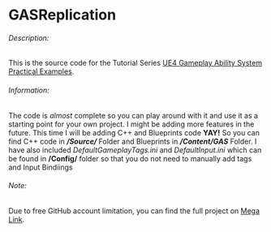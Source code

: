# GASReplication
###### Description:
This is the source code for the Tutorial Series [UE4 Gameplay Ability System Practical Examples](https://www.youtube.com/playlist?list=PLeEXbS_TaXrAbfoPYSNROqe1fDQfQHTfo).

###### Information:
The code is *almost* complete so you can play around with it and use it as a starting point for your own project. I might be adding more features in the future.
This time I will be adding C++ and Blueprints code **YAY!** So you can find C++ code in ***/Source/*** Folder and Blueprints in ***/Content/GAS*** Folder.
I have also included *DefaultGameplayTags.ini* and *DefaultInput.ini* which can be found in **/Config/** folder so that you do not need to manually add tags and Input Bindiings

###### Note:
Due to free GitHub account limitation, you can find the full project on [Mega Link](https://mega.nz/folder/utBBiR7B#sjifBa9L_ZQDJoq_knHR8w).